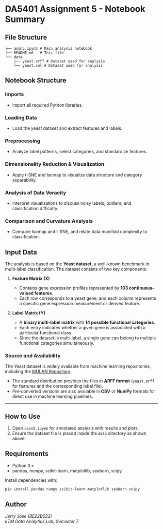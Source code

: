 # DA5401 Assignment 5 - Notebook Summary

## File Structure
```
├── assn5.ipynb # Main analysis notebook
├── README.md   # This file
└── data
    ├── yeast.arff # Dataset used for analysis
    └── yeast.xml # Dataset used for analysis
```

## Notebook Structure
### Imports
- Import all required Python libraries.

### Loading Data
- Load the yeast dataset and extract features and labels.

### Preprocessing
- Analyze label patterns, select categories, and standardize features.

### Dimensionality Reduction & Visualization
- Apply t-SNE and Isomap to visualize data structure and category separability.

### Analysis of Data Veracity
- Interpret visualizations to discuss noisy labels, outliers, and classification difficulty.

### Comparison and Curvature Analysis
- Compare Isomap and t-SNE, and relate data manifold complexity to classification.


## Input Data

The analysis is based on the **Yeast dataset**, a well-known benchmark in multi-label classification. The dataset consists of two key components:

1. **Feature Matrix (X)**  
   - Contains gene expression profiles represented by **103 continuous-valued features**.  
   - Each row corresponds to a yeast gene, and each column represents a specific gene expression measurement or derived feature.  

2. **Label Matrix (Y)**  
   - A **binary multi-label matrix** with **14 possible functional categories**.  
   - Each entry indicates whether a given gene is associated with a particular functional class.  
   - Since the dataset is multi-label, a single gene can belong to multiple functional categories simultaneously.  

### Source and Availability  
The Yeast dataset is widely available from machine learning repositories, including the [MULAN Repository](http://mulan.sourceforge.net/datasets.html).  
- The standard distribution provides the files in **ARFF format** (`yeast.arff` for features and the corresponding label file).  
- Pre-converted versions are also available in **CSV** or **NumPy** formats for direct use in machine learning pipelines.  

---  




## How to Use
1. Open `assn5.ipynb` for annotated analysis with results and plots.  
2. Ensure the dataset file is placed inside the `data` directory as shown above.  

## Requirements
- Python 3.x  
- pandas, numpy, scikit-learn, matplotlib, seaborn, scipy

Install dependencies with:  
```bash
pip install pandas numpy scikit-learn matplotlib seaborn scipy
```

## Author

*Jerry Jose (BE22B022)*  
*IITM Data Analytics Lab, Semester 7*